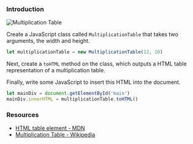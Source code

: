 ### Introduction

![Multiplication Table](https://s3.amazonaws.com/horizon-production/images/multiplication-table.png)

Create a JavaScript class called `MultiplicationTable` that takes two arguments,
the width and height.

```javascript
let multiplicationTable = new MultiplicationTable(12, 10)
```

Next, create a `toHTML` method on the class, which outputs a HTML table
representation of a multiplication table.

Finally, write some JavaScript to insert this HTML into the document.

```javascript
let mainDiv = document.getElementById('main')
mainDiv.innerHTML = multiplicationTable.toHTML()
```

### Resources

* [HTML table element - MDN](https://developer.mozilla.org/en-US/docs/Web/HTML/Element/table)
* [Multiplication Table - Wikipedia](https://en.wikipedia.org/wiki/Multiplication_table)
